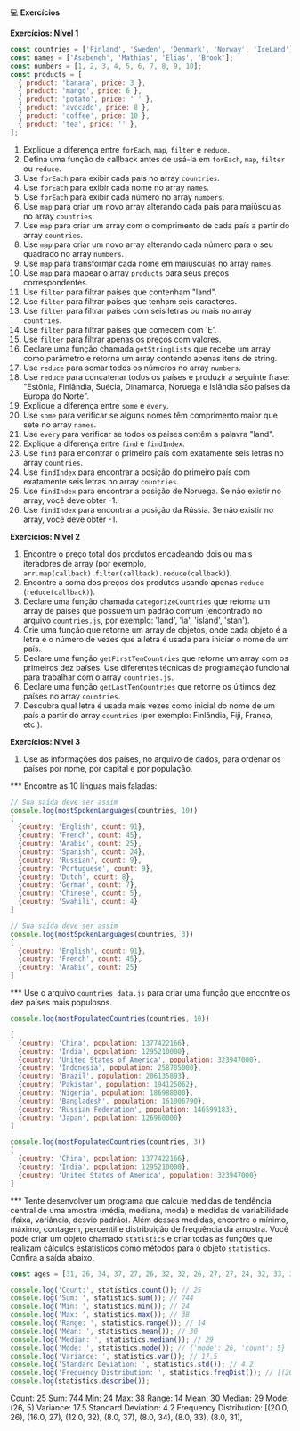 💻 **Exercícios**

**Exercícios: Nível 1**

```javascript
const countries = ['Finland', 'Sweden', 'Denmark', 'Norway', 'IceLand'];
const names = ['Asabeneh', 'Mathias', 'Elias', 'Brook'];
const numbers = [1, 2, 3, 4, 5, 6, 7, 8, 9, 10];
const products = [
  { product: 'banana', price: 3 },
  { product: 'mango', price: 6 },
  { product: 'potato', price: ' ' },
  { product: 'avocado', price: 8 },
  { product: 'coffee', price: 10 },
  { product: 'tea', price: '' },
];
```

1. Explique a diferença entre `forEach`, `map`, `filter` e `reduce`.
2. Defina uma função de callback antes de usá-la em `forEach`, `map`, `filter` ou `reduce`.
3. Use `forEach` para exibir cada país no array `countries`.
4. Use `forEach` para exibir cada nome no array `names`.
5. Use `forEach` para exibir cada número no array `numbers`.
6. Use `map` para criar um novo array alterando cada país para maiúsculas no array `countries`.
7. Use `map` para criar um array com o comprimento de cada país a partir do array `countries`.
8. Use `map` para criar um novo array alterando cada número para o seu quadrado no array `numbers`.
9. Use `map` para transformar cada nome em maiúsculas no array `names`.
10. Use `map` para mapear o array `products` para seus preços correspondentes.
11. Use `filter` para filtrar países que contenham "land".
12. Use `filter` para filtrar países que tenham seis caracteres.
13. Use `filter` para filtrar países com seis letras ou mais no array `countries`.
14. Use `filter` para filtrar países que comecem com 'E'.
15. Use `filter` para filtrar apenas os preços com valores.
16. Declare uma função chamada `getStringLists` que recebe um array como parâmetro e retorna um array contendo apenas itens de string.
17. Use `reduce` para somar todos os números no array `numbers`.
18. Use `reduce` para concatenar todos os países e produzir a seguinte frase: "Estônia, Finlândia, Suécia, Dinamarca, Noruega e Islândia são países da Europa do Norte".
19. Explique a diferença entre `some` e `every`.
20. Use `some` para verificar se alguns nomes têm comprimento maior que sete no array `names`.
21. Use `every` para verificar se todos os países contêm a palavra "land".
22. Explique a diferença entre `find` e `findIndex`.
23. Use `find` para encontrar o primeiro país com exatamente seis letras no array `countries`.
24. Use `findIndex` para encontrar a posição do primeiro país com exatamente seis letras no array `countries`.
25. Use `findIndex` para encontrar a posição de Noruega. Se não existir no array, você deve obter -1.
26. Use `findIndex` para encontrar a posição da Rússia. Se não existir no array, você deve obter -1.

**Exercícios: Nível 2**

1. Encontre o preço total dos produtos encadeando dois ou mais iteradores de array (por exemplo, `arr.map(callback).filter(callback).reduce(callback)`).
2. Encontre a soma dos preços dos produtos usando apenas `reduce` (`reduce(callback)`).
3. Declare uma função chamada `categorizeCountries` que retorna um array de países que possuem um padrão comum (encontrado no arquivo `countries.js`, por exemplo: 'land', 'ia', 'island', 'stan').
4. Crie uma função que retorne um array de objetos, onde cada objeto é a letra e o número de vezes que a letra é usada para iniciar o nome de um país.
5. Declare uma função `getFirstTenCountries` que retorne um array com os primeiros dez países. Use diferentes técnicas de programação funcional para trabalhar com o array `countries.js`.
6. Declare uma função `getLastTenCountries` que retorne os últimos dez países no array `countries`.
7. Descubra qual letra é usada mais vezes como inicial do nome de um país a partir do array `countries` (por exemplo: Finlândia, Fiji, França, etc.).

**Exercícios: Nível 3**

1. Use as informações dos países, no arquivo de dados, para ordenar os países por nome, por capital e por população.

*** Encontre as 10 línguas mais faladas:

```javascript
// Sua saída deve ser assim
console.log(mostSpokenLanguages(countries, 10))
[
  {country: 'English', count: 91},
  {country: 'French', count: 45},
  {country: 'Arabic', count: 25},
  {country: 'Spanish', count: 24},
  {country: 'Russian', count: 9},
  {country: 'Portuguese', count: 9},
  {country: 'Dutch', count: 8},
  {country: 'German', count: 7},
  {country: 'Chinese', count: 5},
  {country: 'Swahili', count: 4}
]

// Sua saída deve ser assim
console.log(mostSpokenLanguages(countries, 3))
[
  {country: 'English', count: 91},
  {country: 'French', count: 45},
  {country: 'Arabic', count: 25}
]
```

*** Use o arquivo `countries_data.js` para criar uma função que encontre os dez países mais populosos.

```javascript
console.log(mostPopulatedCountries(countries, 10))

[
  {country: 'China', population: 1377422166},
  {country: 'India', population: 1295210000},
  {country: 'United States of America', population: 323947000},
  {country: 'Indonesia', population: 258705000},
  {country: 'Brazil', population: 206135893},
  {country: 'Pakistan', population: 194125062},
  {country: 'Nigeria', population: 186988000},
  {country: 'Bangladesh', population: 161006790},
  {country: 'Russian Federation', population: 146599183},
  {country: 'Japan', population: 126960000}
]

console.log(mostPopulatedCountries(countries, 3))
[
  {country: 'China', population: 1377422166},
  {country: 'India', population: 1295210000},
  {country: 'United States of America', population: 323947000}
]
```

*** Tente desenvolver um programa que calcule medidas de tendência central de uma amostra (média, mediana, moda) e medidas de variabilidade (faixa, variância, desvio padrão). Além dessas medidas, encontre o mínimo, máximo, contagem, percentil e distribuição de frequência da amostra. Você pode criar um objeto chamado `statistics` e criar todas as funções que realizam cálculos estatísticos como métodos para o objeto `statistics`. Confira a saída abaixo.

```javascript
const ages = [31, 26, 34, 37, 27, 26, 32, 32, 26, 27, 27, 24, 32, 33, 27, 25, 26, 38, 37, 31, 34, 24, 33, 29, 26];

console.log('Count:', statistics.count()); // 25
console.log('Sum: ', statistics.sum()); // 744
console.log('Min: ', statistics.min()); // 24
console.log('Max: ', statistics.max()); // 38
console.log('Range: ', statistics.range()); // 14
console.log('Mean: ', statistics.mean()); // 30
console.log('Median: ', statistics.median()); // 29
console.log('Mode: ', statistics.mode()); // {'mode': 26, 'count': 5}
console.log('Variance: ', statistics.var()); // 17.5
console.log('Standard Deviation: ', statistics.std()); // 4.2
console.log('Frequency Distribution: ', statistics.freqDist()); // [(20.0, 26), (16.0, 27), (12.0, 32), (8.0, 37), (8.0, 34), (8.0, 33), (8.0, 31), (8.0, 24), (4.0, 38), (4.0, 29), (4.0, 25)]
console.log(statistics.describe());
```

Count: 25
Sum: 744
Min: 24
Max: 38
Range: 14
Mean: 30
Median: 29
Mode: (26, 5)
Variance: 17.5
Standard Deviation: 4.2
Frequency Distribution: [(20.0, 26), (16.0, 27), (12.0, 32), (8.0, 37), (8.0, 34), (8.0, 33), (8.0, 31),